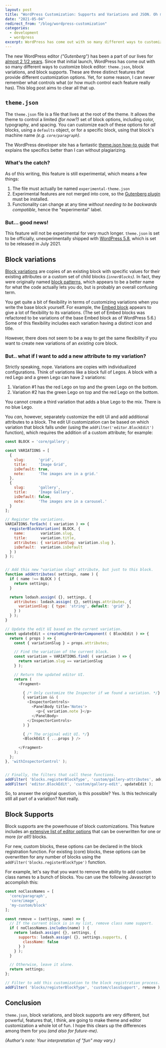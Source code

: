 ```yaml
---
layout: post
title: "WordPress Customization: Supports and Variations and JSON. Oh my!"
date: "2021-05-04"
redirect_from: "/blog/wordpress-customization"
categories:
  - development
  - wordpress
excerpt: WordPress has come out with so many different ways to customize block editor.
---
```


The new WordPress editor _("Gutenberg")_ has been a part of our lives for [almost 2 1/2 years](https://wordpress.org/support/wordpress-version/version-5-0/). Since that initial launch, WordPress has come out with so many different ways to customize block editor: `theme.json`, block variations, and block supports. These are three distinct features that provide different customization options. Yet, for some reason, I can never remember what controls what (or how much control each feature really has). This blog post aims to clear all that up.

## `theme.json`

The `theme.json` file is a file that lives at the root of the theme. It allows the theme to control a limited _(for now?)_ set of block options, including color, typography, and spacing. You can customize each of these options for _all_ blocks, using a `defaults` object, or for a specific block, using that block's machine name _(e.g. `core/paragraph`)_.

The WordPress developer site has a fantastic [theme.json how-to guide](https://developer.wordpress.org/block-editor/how-to-guides/themes/theme-json/) that explains the specifics better than I can without plagiarizing.

### What's the catch?

As of this writing, this feature is still experimental, which means a few things:

1. The file must actually be named `experimental-theme.json`
2. Experimental features are not merged into core, so the [Gutenberg plugin](https://wordpress.org/plugins/gutenberg/) must be installed.
3. Functionality can change at any time _without needing to be backwards compatible_, hence the "experimental" label.

### But... good news!

This feature will not be experimental for very much longer. `theme.json` is set to be officially, unexperimentally shipped with [WordPress 5.8](https://wptavern.com/themes-set-up-for-a-paradigm-shift-wordpress-5-8-will-unleash-tools-to-make-it-happen), which is set to be released in July 2021.

## Block variations

[Block variations](https://github.com/WordPress/gutenberg/blob/trunk/docs/reference-guides/block-api/block-variations.md) are copies of an existing block with specific values for their existing attributes or a custom set of child blocks _(`innerBlocks`)_. In fact, they were originally named [block patterns](https://github.com/WordPress/gutenberg/issues/16283), which appears to be a better name for what the code actually lets you do, but is probably an overall confusing term.

You get quite a bit of flexibility in terms of customizing variations when you write the base block yourself. For example, the [Embed block](https://github.com/WordPress/gutenberg/tree/trunk/packages/block-library/src/embed) appears to give a lot of flexibility to its variations. (The set of Embed blocks was refactored to be variations of the base Embed block as of WordPress 5.6.) Some of this flexibility includes each variation having a distinct icon and title.

However, there does not seem to be a way to get the same flexibility if you want to create new variations of an _existing_ core block.

### But.. what if I want to add a new attribute to my variation?

Strictly speaking, nope. Variations are copies with individualized configurations. Think of variations like a block full of Legos. A block with a red Lego and a green Lego can have 2 variations:

1. Variation #1 has the red Lego on top and the green Lego on the bottom.
2. Variation #2 has the green Lego on top and the red Lego on the bottom.

You cannot create a third variation that adds a blue Lego to the mix. There is no blue Lego.

You _can_, however, separately customize the edit UI and add additional attributes to a block. The edit UI customization can be based on which variation that block falls under (using the `addFilter('editor.BlockEdit')` function), which requires the addition of a custom attribute; for example:

```javascript
const BLOCK = 'core/gallery';

const VARIATIONS = [
  {
    slug:      'grid',
    title:     'Image Grid',
    isDefault: true,
    note:      'The images are in a grid.'
  },
  {
    slug:      'gallery',
    title:     'Image Gallery',
    isDefault: false,
    note:      'The images are in a carousel.'
  }
];

// Register the variations.
VARIATIONS.forEach( ( variation ) => {
  registerBlockVariation( BLOCK, {
    name:       variation.slug,
    title:      variation.title,
    attributes: { variationSlug: variation.slug },
    isDefault:  variation.isDefault
  } )
} );


// Add this new "variation slug" attribute, but just to this block.
function addAttributes( settings, name ) {
  if ( name !== BLOCK ) {
    return settings;
  }

  return lodash.assign( {}, settings, {
    attributes: lodash.assign( {}, settings.attributes, {
      variationSlug: { type: 'string', default: 'grid' },
    } )
  } );
}

// Update the edit UI based on the current variation.
const updateEdit = createHigherOrderComponent( ( BlockEdit ) => {
  return ( props ) => {
    const { variationSlug } = props.attributes;

    // Find the variation of the current block.
    const variation = VARIATIONS.find( ( variation ) => {
      return variation.slug == variationSlug
    } );

    // Return the updated editor UI.
    return (
      <Fragment>

        { /* Only customize the Inspector if we found a variation. */}
        { variation && (
          <InspectorControls>
            <PanelBody title='Notes'>
              <p>{ variation.note }</p>
            </PanelBody>
          </InspectorControls>
        ) }

        { /* The original edit UI. */}
        <BlockEdit { ...props } />

      </Fragment>
    );
  };
}, 'withInspectorControl' );


// Finally, the filters that call these functions.
addFilter( 'blocks.registerBlockType', 'custom/gallery-attributes', addAttributes );
addFilter( 'editor.BlockEdit', 'custom/gallery-edit', updateEdit );
```

So, to answer the original question, is this possible? Yes. Is this technically still all part of a variation? Not really.

## Block Supports

Block supports are the powerhouse of block customizations. This feature includes an [extensive list of editor options](https://developer.wordpress.org/block-editor/reference-guides/block-api/block-supports/) that can be overwritten for one or more _(or all!)_ blocks.

For new, custom blocks, these options can be declared in the block registration function. For existing (core) blocks, these options can be overwritten for any number of blocks using the `addFilter('blocks.registerBlockType')` function.

For example, let's say that you want to remove the ability to add custom class names to a bunch of blocks. You can use the following Javascript to accomplish this:

```javascript
const noClassNames = [
  'core/paragraph',
  'core/image',
  'my-custom/block'
];

const remove = (settings, name) => {
  // If the current block is in my list, remove class name support.
  if ( noClassNames.includes(name) ) {
    return lodash.assign( {}, settings, {
      supports: lodash.assign( {}, settings.supports, {
        className: false
      } )
    } );
  }

  // Otherwise, leave it alone.
  return settings;
};

// Filter to add this customization to the block registration process.
addFilter( 'blocks/registerBlockType', 'custom/classSupport', remove );
```

## Conclusion

`theme.json`, block variations, and block supports are very different, but powerful, features that, I think, are going to make theme and editor customization a whole lot of fun. I hope this clears up the differences among them for you _(and also for future-me)_.

_(Author's note: Your interpretation of "fun" may vary.)_
